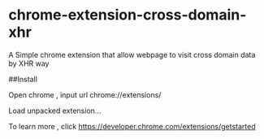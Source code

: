 # chrome-extension-cross-domain-xhr
A Simple chrome extension that allow webpage to visit cross domain data by XHR way

##Install

Open chrome , input url chrome://extensions/

Load unpacked extension…

To learn more , click https://developer.chrome.com/extensions/getstarted
